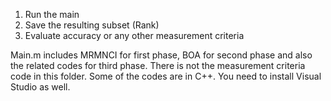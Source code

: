 1. Run the main
2. Save the resulting subset (Rank)
3. Evaluate accuracy or any other measurement criteria

Main.m includes MRMNCI for first phase, BOA for second phase and also the related codes for third phase.
There is not the measurement criteria code in this folder.
Some of the codes are in C++. You need to install Visual Studio as well.
